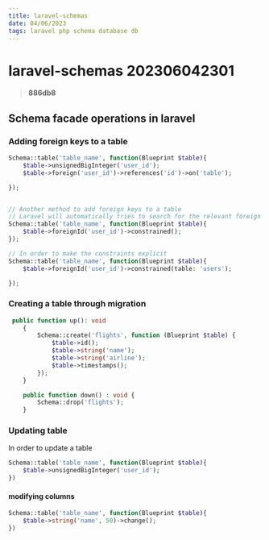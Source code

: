 ```yaml
---
title: laravel-schemas
date: 04/06/2023
tags: laravel php schema database db
---
```


# **laravel-schemas** 202306042301 
> **886db8**

  

## Schema facade operations in laravel

### Adding foreign keys to a table
```php
Schema::table('table_name', function(Blueprint $table){
    $table->unsignedBigInteger('user_id');
    $table->foreign('user_id')->references('id')->on('table');

});


// Another method to add foreign keys to a table
// Laravel will automatically tries to search for the relevant foreign key
Schema::table('table_name', function(Blueprint $table){
    $table->foreignId('user_id')->constrained();
});

// In order to make the constraints explicit
Schema::table('table_name', function(Blueprint $table){
    $table->foreignId('user_id')->constrained(table: 'users');

});
```

### Creating a table through migration
```php
 public function up(): void
    {
        Schema::create('flights', function (Blueprint $table) {
            $table->id();
            $table->string('name');
            $table->string('airline');
            $table->timestamps();
        });
    }

    public function down() : void {
        Schema::drop('flights');
    }
```

### Updating table
In order to update a table 
```php
Schema::table('table_name', function(Blueprint $table){
    $table->unsignedBigInteger('user_id');
})
```

#### modifying columns
```php
Schema::table('table_name', function(Blueprint $table){
    $table->string('name', 50)->change();
})
```
